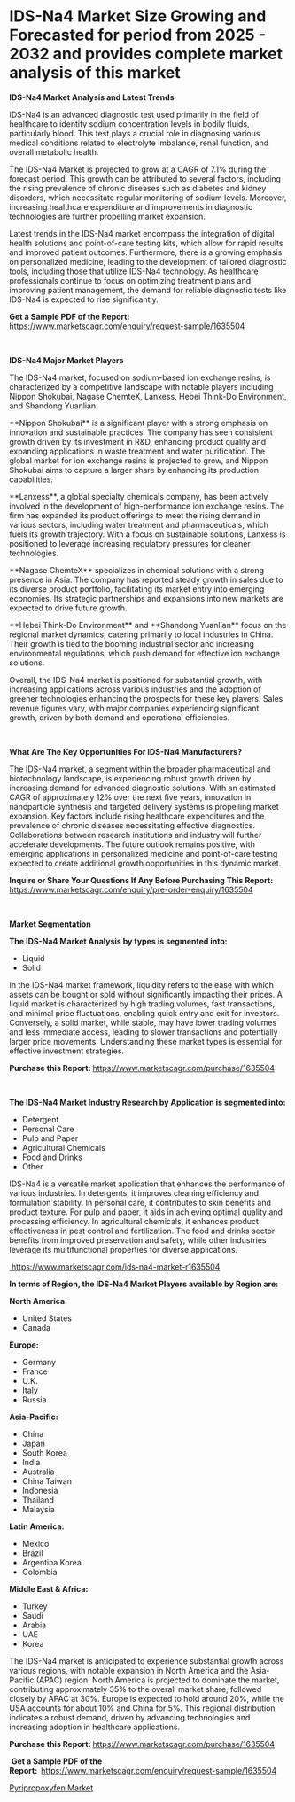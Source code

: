 <p><h1>IDS-Na4 Market Size Growing and Forecasted for period from 2025 - 2032 and provides complete market analysis of this market</h1></p><p><strong>IDS-Na4 Market Analysis and Latest Trends</strong></p>
<p><p>IDS-Na4 is an advanced diagnostic test used primarily in the field of healthcare to identify sodium concentration levels in bodily fluids, particularly blood. This test plays a crucial role in diagnosing various medical conditions related to electrolyte imbalance, renal function, and overall metabolic health.</p><p>The IDS-Na4 Market is projected to grow at a CAGR of 7.1% during the forecast period. This growth can be attributed to several factors, including the rising prevalence of chronic diseases such as diabetes and kidney disorders, which necessitate regular monitoring of sodium levels. Moreover, increasing healthcare expenditure and improvements in diagnostic technologies are further propelling market expansion.</p><p>Latest trends in the IDS-Na4 market encompass the integration of digital health solutions and point-of-care testing kits, which allow for rapid results and improved patient outcomes. Furthermore, there is a growing emphasis on personalized medicine, leading to the development of tailored diagnostic tools, including those that utilize IDS-Na4 technology. As healthcare professionals continue to focus on optimizing treatment plans and improving patient management, the demand for reliable diagnostic tests like IDS-Na4 is expected to rise significantly.</p></p>
<p><strong>Get a Sample PDF of the Report:&nbsp;</strong> <a href="https://www.marketscagr.com/enquiry/request-sample/1635504?utm_campaign=3199&utm_medium=2&utm_source=Github&utm_content=ia&utm_term=23032025&utm_id=ids-na4">https://www.marketscagr.com/enquiry/request-sample/1635504</a></p>
<p>&nbsp;</p>
<p><strong>IDS-Na4 Major Market Players</strong></p>
<p><p>The IDS-Na4 market, focused on sodium-based ion exchange resins, is characterized by a competitive landscape with notable players including Nippon Shokubai, Nagase ChemteX, Lanxess, Hebei Think-Do Environment, and Shandong Yuanlian. </p><p>**Nippon Shokubai** is a significant player with a strong emphasis on innovation and sustainable practices. The company has seen consistent growth driven by its investment in R&D, enhancing product quality and expanding applications in waste treatment and water purification. The global market for ion exchange resins is projected to grow, and Nippon Shokubai aims to capture a larger share by enhancing its production capabilities.</p><p>**Lanxess**, a global specialty chemicals company, has been actively involved in the development of high-performance ion exchange resins. The firm has expanded its product offerings to meet the rising demand in various sectors, including water treatment and pharmaceuticals, which fuels its growth trajectory. With a focus on sustainable solutions, Lanxess is positioned to leverage increasing regulatory pressures for cleaner technologies.</p><p>**Nagase ChemteX** specializes in chemical solutions with a strong presence in Asia. The company has reported steady growth in sales due to its diverse product portfolio, facilitating its market entry into emerging economies. Its strategic partnerships and expansions into new markets are expected to drive future growth.</p><p>**Hebei Think-Do Environment** and **Shandong Yuanlian** focus on the regional market dynamics, catering primarily to local industries in China. Their growth is tied to the booming industrial sector and increasing environmental regulations, which push demand for effective ion exchange solutions.</p><p>Overall, the IDS-Na4 market is positioned for substantial growth, with increasing applications across various industries and the adoption of greener technologies enhancing the prospects for these key players. Sales revenue figures vary, with major companies experiencing significant growth, driven by both demand and operational efficiencies.</p></p>
<p>&nbsp;</p>
<p><strong>What Are The Key Opportunities For IDS-Na4 Manufacturers?</strong></p>
<p><p>The IDS-Na4 market, a segment within the broader pharmaceutical and biotechnology landscape, is experiencing robust growth driven by increasing demand for advanced diagnostic solutions. With an estimated CAGR of approximately 12% over the next five years, innovation in nanoparticle synthesis and targeted delivery systems is propelling market expansion. Key factors include rising healthcare expenditures and the prevalence of chronic diseases necessitating effective diagnostics. Collaborations between research institutions and industry will further accelerate developments. The future outlook remains positive, with emerging applications in personalized medicine and point-of-care testing expected to create additional growth opportunities in this dynamic market.</p></p>
<p><strong>Inquire or Share Your Questions If Any Before Purchasing This Report:</strong> <a href="https://www.marketscagr.com/enquiry/pre-order-enquiry/1635504?utm_campaign=3199&utm_medium=2&utm_source=Github&utm_content=ia&utm_term=23032025&utm_id=ids-na4">https://www.marketscagr.com/enquiry/pre-order-enquiry/1635504</a></p>
<p>&nbsp;</p>
<p><strong>Market Segmentation</strong></p>
<p><strong>The IDS-Na4 Market Analysis by types is segmented into:</strong></p>
<p><ul><li>Liquid</li><li>Solid</li></ul></p>
<p><p>In the IDS-Na4 market framework, liquidity refers to the ease with which assets can be bought or sold without significantly impacting their prices. A liquid market is characterized by high trading volumes, fast transactions, and minimal price fluctuations, enabling quick entry and exit for investors. Conversely, a solid market, while stable, may have lower trading volumes and less immediate access, leading to slower transactions and potentially larger price movements. Understanding these market types is essential for effective investment strategies.</p></p>
<p><strong>Purchase this Report:&nbsp;</strong><a href="https://www.marketscagr.com/purchase/1635504?utm_campaign=3199&utm_medium=2&utm_source=Github&utm_content=ia&utm_term=23032025&utm_id=ids-na4">https://www.marketscagr.com/purchase/1635504</a></p>
<p>&nbsp;</p>
<p><strong>The IDS-Na4 Market Industry Research by Application is segmented into:</strong></p>
<p><ul><li>Detergent</li><li>Personal Care</li><li>Pulp and Paper</li><li>Agricultural Chemicals</li><li>Food and Drinks</li><li>Other</li></ul></p>
<p><p>IDS-Na4 is a versatile market application that enhances the performance of various industries. In detergents, it improves cleaning efficiency and formulation stability. In personal care, it contributes to skin benefits and product texture. For pulp and paper, it aids in achieving optimal quality and processing efficiency. In agricultural chemicals, it enhances product effectiveness in pest control and fertilization. The food and drinks sector benefits from improved preservation and safety, while other industries leverage its multifunctional properties for diverse applications.</p></p>
<p><a href="https://www.marketscagr.com/ids-na4-market-r1635504?utm_campaign=3199&utm_medium=2&utm_source=Github&utm_content=ia&utm_term=23032025&utm_id=ids-na4">&nbsp;https://www.marketscagr.com/ids-na4-market-r1635504</a></p>
<p><strong>In terms of Region, the IDS-Na4 Market Players available by Region are:</strong></p>
<p>
    <p> <strong> North America: </strong>
        <ul>
            <li>United States</li>
            <li>Canada</li>
        </ul>
        </p> 
    <p> <strong> Europe: </strong>
        <ul>
            <li>Germany</li>
            <li>France</li>
            <li>U.K.</li>
            <li>Italy</li>
            <li>Russia</li>
        </ul>
        </p> 
    <p> <strong> Asia-Pacific: </strong>
        <ul>
            <li>China</li>
            <li>Japan</li>
            <li>South Korea</li>
            <li>India</li>
            <li>Australia</li>
            <li>China Taiwan</li>
            <li>Indonesia</li>
            <li>Thailand</li>
            <li>Malaysia</li>
        </ul>
        </p> 
    <p> <strong> Latin America: </strong>
        <ul>
            <li>Mexico</li>
            <li>Brazil</li>
            <li>Argentina Korea</li>
            <li>Colombia</li>
        </ul>
        </p> 
    <p> <strong> Middle East & Africa: </strong>
        <ul>
            <li>Turkey</li>
            <li>Saudi</li>
            <li>Arabia</li>
            <li>UAE</li>
            <li>Korea</li>
        </ul>
    </p>
    </p>
<p><p>The IDS-Na4 market is anticipated to experience substantial growth across various regions, with notable expansion in North America and the Asia-Pacific (APAC) region. North America is projected to dominate the market, contributing approximately 35% to the overall market share, followed closely by APAC at 30%. Europe is expected to hold around 20%, while the USA accounts for about 10% and China for 5%. This regional distribution indicates a robust demand, driven by advancing technologies and increasing adoption in healthcare applications.</p></p>
<p><strong>Purchase this Report: </strong><a href="https://www.marketscagr.com/purchase/1635504?utm_campaign=3199&utm_medium=2&utm_source=Github&utm_content=ia&utm_term=23032025&utm_id=ids-na4">https://www.marketscagr.com/purchase/1635504</a></p>
<p>&nbsp;<strong>Get a Sample PDF of the Report:&nbsp;&nbsp;</strong><a href="https://www.marketscagr.com/enquiry/request-sample/1635504?utm_campaign=3199&utm_medium=2&utm_source=Github&utm_content=ia&utm_term=23032025&utm_id=ids-na4">https://www.marketscagr.com/enquiry/request-sample/1635504</a></p>
<p><strong></strong></p>
<p><p><a href="https://github.com/sderolza/Market-Research-Report-List-1/blob/main/pyripropoxyfen-market.md?utm_campaign=3199&utm_medium=2&utm_source=Github&utm_content=ia&utm_term=23032025&utm_id=ids-na4">Pyripropoxyfen Market</a></p></p>